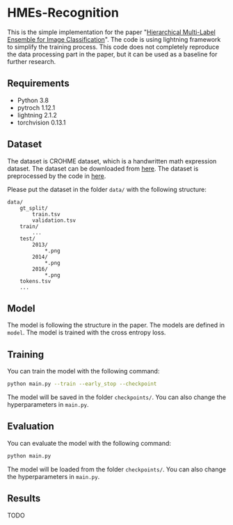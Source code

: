 # HMEs-Recognition
This is the simple implementation for the paper "[Hierarchical Multi-Label Ensemble for Image Classification](https://arxiv.org/abs/1901.06763)".
The code is using lightning framework to simplify the training process. This code does not completely reproduce the data processing part in the paper, but it can be used as a baseline for further research.

## Requirements
- Python 3.8
- pytroch 1.12.1
- lightning 2.1.2
- torchvision 0.13.1

## Dataset
The dataset is CROHME dataset, which is a handwritten math expression dataset. The dataset can be downloaded from [here](https://www.kaggle.com/datasets/jungomi/chrome-png). The dataset is preprocessed by the code in [here](https://github.com/jungomi/math-formula-recognition).

Please put the dataset in the folder `data/` with the following structure:
```
data/
    gt_split/
        train.tsv
        validation.tsv
    train/
        ...
    test/
        2013/
            *.png
        2014/
            *.png
        2016/
            *.png
    tokens.tsv
    ...
```

## Model
The model is following the structure in the paper. The models are defined in `model`. The model is trained with the cross entropy loss.

## Training
You can train the model with the following command:
```bash
python main.py --train --early_stop --checkpoint
```
The model will be saved in the folder `checkpoints/`. You can also change the hyperparameters in `main.py`.

## Evaluation
You can evaluate the model with the following command:
```bash
python main.py
```
The model will be loaded from the folder `checkpoints/`. You can also change the hyperparameters in `main.py`.

## Results
TODO